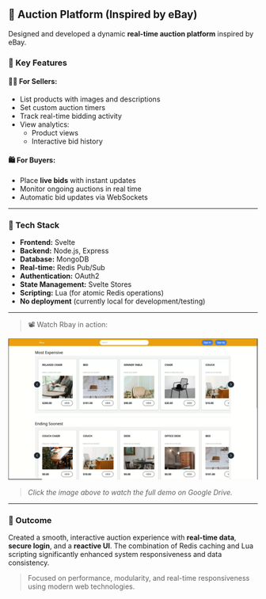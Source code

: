 ## 🛒 Auction Platform (Inspired by eBay)

Designed and developed a dynamic **real-time auction platform** inspired by eBay.

### 🔧 Key Features

#### 🧑‍💼 For Sellers:
- List products with images and descriptions  
- Set custom auction timers  
- Track real-time bidding activity  
- View analytics:
  - Product views  
  - Interactive bid history

#### 🛍️ For Buyers:
- Place **live bids** with instant updates  
- Monitor ongoing auctions in real time  
- Automatic bid updates via WebSockets

---

### 🧰 Tech Stack

- **Frontend:** Svelte  
- **Backend:** Node.js, Express  
- **Database:** MongoDB  
- **Real-time:** Redis Pub/Sub  
- **Authentication:** OAuth2  
- **State Management:** Svelte Stores  
- **Scripting:** Lua (for atomic Redis operations)  
- **No deployment** (currently local for development/testing)

---

> 📽️ Watch Rbay in action:

[![MealGenie Demo](./Thumnail_Rbay.png)](https://drive.google.com/file/d/1-eU8T-cdxR3yuKS_kAKQZHNZ_kT7_0OU/view?usp=sharing)

> _Click the image above to watch the full demo on Google Drive._

---

### 🎯 Outcome
Created a smooth, interactive auction experience with **real-time data**, **secure login**, and a **reactive UI**. The combination of Redis caching and Lua scripting significantly enhanced system responsiveness and data consistency.

> Focused on performance, modularity, and real-time responsiveness using modern web technologies.
